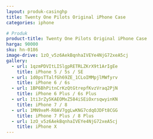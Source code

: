```yaml
---
layout: produk-casinghp
title: Twenty One Pilots Original iPhone Case
categories: iphone

# Produk
product-title: Twenty One Pilots Original iPhone Case
harga: 90000
sku: hn-0186
image-drive: 1zO_v5z6AekBqnhaIVEYe4NjG72xeA5cj
gallery:
  - url: 1qzmPDVItLISlgpRETRLZKrX9t1ArIgEe
    title: iPhone 5 / 5s / SE
  - url: 1d0psTTalfGh69ZE_1CLoIMMpjlMWfyrv
    title: iPhone 6 / 6s
  - url: 1BP6BhPitnCrKzQtGtrepfKvzVraq2PjN
    title: iPhone 6 Plus / 6s Plus
  - url: 1ti3rZy5KAEOMxZ584iSEiOxrsqwyinKN
    title: iPhone 7 / 8
  - url: 1MN9xeM-R0AV7ggLwKNG7cdqOJDFt8CGG
    title: iPhone 7 Plus / 8 Plus
  - url: 1zO_v5z6AekBqnhaIVEYe4NjG72xeA5cj
    title: iPhone X
---
```

